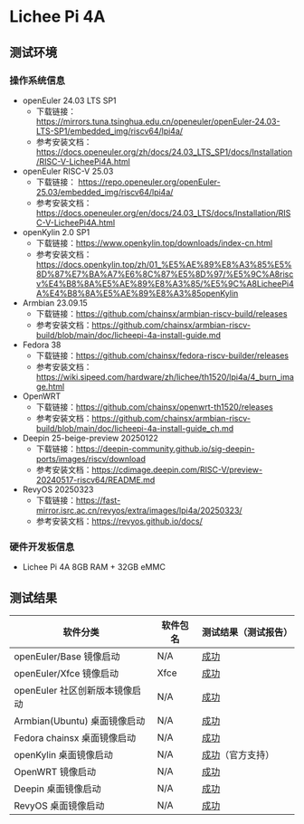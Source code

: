 # Lichee Pi 4A

## 测试环境

### 操作系统信息

- openEuler 24.03 LTS SP1
    - 下载链接：https://mirrors.tuna.tsinghua.edu.cn/openeuler/openEuler-24.03-LTS-SP1/embedded_img/riscv64/lpi4a/
    - 参考安装文档：https://docs.openeuler.org/zh/docs/24.03_LTS_SP1/docs/Installation/RISC-V-LicheePi4A.html
- openEuler RISC-V 25.03
    - 下载链接： https://repo.openeuler.org/openEuler-25.03/embedded_img/riscv64/lpi4a/
    - 参考安装文档：https://docs.openeuler.org/en/docs/24.03_LTS/docs/Installation/RISC-V-LicheePi4A.html
- openKylin 2.0 SP1
    - 下载链接：https://www.openkylin.top/downloads/index-cn.html
    - 参考安装文档：https://docs.openkylin.top/zh/01_%E5%AE%89%E8%A3%85%E5%8D%87%E7%BA%A7%E6%8C%87%E5%8D%97/%E5%9C%A8riscv%E4%B8%8A%E5%AE%89%E8%A3%85/%E5%9C%A8LicheePi4A%E4%B8%8A%E5%AE%89%E8%A3%85openKylin
- Armbian 23.09.15
    - 下载链接：https://github.com/chainsx/armbian-riscv-build/releases
    - 参考安装文档：https://github.com/chainsx/armbian-riscv-build/blob/main/doc/licheepi-4a-install-guide.md
- Fedora 38
    - 下载链接：https://github.com/chainsx/fedora-riscv-builder/releases
    - 参考安装文档：https://wiki.sipeed.com/hardware/zh/lichee/th1520/lpi4a/4_burn_image.html
- OpenWRT
    - 下载链接：https://github.com/chainsx/openwrt-th1520/releases
    - 参考安装文档：https://github.com/chainsx/armbian-riscv-build/blob/main/doc/licheepi-4a-install-guide_ch.md
- Deepin 25-beige-preview 20250122
    - 下载链接：https://deepin-community.github.io/sig-deepin-ports/images/riscv/download
    - 参考安装文档：https://cdimage.deepin.com/RISC-V/preview-20240517-riscv64/README.md
- RevyOS 20250323
    - 下载链接：https://fast-mirror.isrc.ac.cn/revyos/extra/images/lpi4a/20250323/
    - 参考安装文档：https://revyos.github.io/docs/

### 硬件开发板信息

- Lichee Pi 4A 8GB RAM + 32GB eMMC

## 测试结果

| 软件分类                       | 软件包名 | 测试结果（测试报告）          |
|--------------------------------|----------|-------------------------------|
| openEuler/Base 镜像启动        | N/A      | [成功][oERV]                  |
| openEuler/Xfce 镜像启动        | Xfce     | [成功][oERV]                  |
| openEuler 社区创新版本镜像启动 | N/A      | [成功][openEuler]             |
| Armbian(Ubuntu) 桌面镜像启动   | N/A      | [成功][Armbian]            |
| Fedora chainsx 桌面镜像启动    | N/A      | [成功][Fedora]                |
| openKylin 桌面镜像启动         | N/A      | [成功][openKylin]（官方支持） |
| OpenWRT 镜像启动               | N/A      | [成功][OpenWRT]               |
| Deepin 桌面镜像启动            | N/A      | [成功][Deepin]                |
| RevyOS 桌面镜像启动            | N/A      | [成功][RevyOS]                |


[oERV]: ./openEuler/README_zh.md
[openEuler]: ./openEuler/Innovation_zh.md
[Fedora]: ./Fedora/README_chainsx_zh.md
[Armbian]: ./Armbian/README_zh.md
[openKylin]: ./openKylin/README_zh.md
[OpenWRT]: ./OpenWRT/README_zh.md
[Deepin]: ./Deepin/README_zh.md
[RevyOS]: ./RevyOS/README_zh.md
